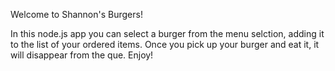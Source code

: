 Welcome to Shannon's Burgers! 

In this node.js app you can select a burger from the menu selction, adding it to the list of your ordered items. Once you pick up your burger and eat it, it will disappear from the que. Enjoy!